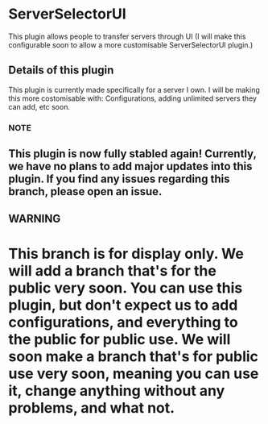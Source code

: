 # ServerSelectorUI
This plugin allows people to transfer servers through UI
(I will make this configurable soon to allow a more customisable ServerSelectorUI plugin.)

## Details of this plugin
This plugin is currently made specifically for a server I own. I will be making this more costomisable with: Configurations, adding unlimited servers they can add, etc soon.


### NOTE
## This plugin is now fully stabled again! Currently, we have no plans to add major updates into this plugin. If you find any issues regarding this branch, please open an issue.

## WARNING

# This branch is for display only. We will add a branch that's for the public very soon. You can use this plugin, but don't expect us to add configurations, and everything to the public for public use. We will soon make a branch that's for public use very soon, meaning you can use it, change anything without any problems, and what not.

